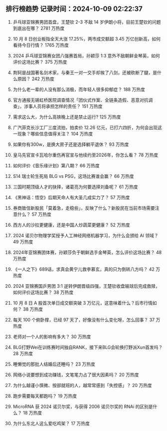 
## 排行榜趋势 记录时间：2024-10-09 02:22:37
  
  1. 乒乓球亚锦赛男团首盘，王楚钦 2-3 不敌 14 岁伊朗小将，目前王楚钦的问题到底出在哪？ 2781 万热度
    
  2. 10 月 8 日创业板指全天大涨 17.25%，两市成交额超 3.45 万亿创新高，如何看待今日行情？ 1765 万热度
    
  3. 2024 乒乓球亚锦赛女团八强赛首局，孙颖莎 1:3 意外不敌朝鲜金琴英，如何评价这场比赛？ 375 万热度
    
  4. 荆轲是战国著名剑术家，与秦王一对一交手却挨了八剑，还被砍断了腿，是什么原因？ 242 万热度
    
  5. 为什么老一辈的人没有那么消极，而年轻人很多抑郁症？ 188 万热度
    
  6. 官方通报无锡虹桥医院调查情况「团伙式作案、全链条造假、恶意对抗调查」，涉事人员将承担怎样的责任？ 151 万热度
    
  7. 需求这么大，为什么高铁晚上还是禁止运行? 125 万热度
    
  8. 广汽菲克长沙工厂三度流拍，拍卖价 12.26 亿元，已打六四折，为何会出现这一现象？哪些信息值得关注？ 104 万热度
    
  9. 如果你有300w，是换大房子还是选择躺平退休？ 93 万热度
    
  10. 皇马先官宣卡瓦哈尔重伤再官宣与他续约至2026年，你怎么看？ 78 万热度
    
  11. 如何评价《音乐缘计划》第八期？ 66 万热度
    
  12. S14 瑞士轮生死局 BLG vs PSG，这场比赛谁会赢？ 66 万热度
    
  13. 三国时期顶级人才的抉择，诸葛亮为何要选择刘备呢？ 61 万热度
    
  14. 《黑神话：悟空》后期天命人有大圣几成实力了？ 57 万热度
    
  15. 券商致信新股民「莫着急，走稳些」，反映了什么？新股民在当前市场需要注意什么？ 57 万热度
    
  16. 西方人的沙拉更健康，还是中国人炒蔬菜更健康？ 52 万热度
    
  17. 2024 诺贝尔物理学奖授予人工神经网络机器学习，为什么会颁给 AI 领域？ 49 万热度
    
  18. 2024年亚锦赛团体赛，孙颖莎负于朝鲜选手金琴英，怎么评价这场比赛？ 48 万热度
    
  19. 《一人之下》689话，求真会黄宁儿救李慕玄，真的只为倒转八方吗？ 42 万热度
    
  20. 2024 亚锦赛国乒男团 3:1 逆转伊朗晋级四强，王楚钦收盘输球后完成救赎，如何评价这场比赛？ 38 万热度
    
  21. 10 月 8 日 A 股首次单日成交额突破 3 万亿元，这意味着什么？后市行情如何？ 38 万热度
    
  22. 每天 100 个俯卧撑，已经 97 天了，好像没有什么变化呀，怎么回事？ 37 万热度
    
  23. 老师对一个人的影响有多大？ 30 万热度
    
  24. BLG打野Wei在训练赛时间独自RANK，接下来BLG会轮换打野派Xun首发吗？ 28 万热度
    
  25. 睡懒觉的那批人结婚后还睡吗？ 23 万热度
    
  26. 网络小说要想到成功赚钱，文笔笔力占了很大因素吗？ 20 万热度
    
  27. 为什么越谨小慎微、按部就班的人，越常常感到「失控感」？ 20 万热度
    
  28. 跑步需要每天都跑吗？ 19 万热度
    
  29. MicroRNA 获 2024 诺贝尔奖，与获得 2006 诺贝尔奖的 RNAi 的区别是什么？ 18 万热度
    
  30. 为什么东北人这么爱吃鸡架？ 17 万热度
    